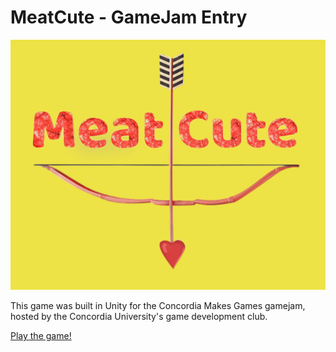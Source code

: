 # MeatCute - GameJam Entry

![cover](https://github.com/PipeFlowWizard/GameJam/blob/main/Project/Meat_cute_cover_copy.jpeg)
 
This game was built in Unity for the Concordia Makes Games gamejam, hosted by the Concordia University's game development club.

[Play the game!](https://pipeflowwizard.itch.io/meat-cute)


